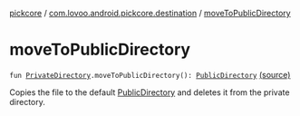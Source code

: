 [pickcore](../index.md) / [com.lovoo.android.pickcore.destination](index.md) / [moveToPublicDirectory](./move-to-public-directory.md)

# moveToPublicDirectory

`fun `[`PrivateDirectory`](-private-directory/index.md)`.moveToPublicDirectory(): `[`PublicDirectory`](-public-directory/index.md) [(source)](https://github.com/lovoo/android-pickpic/blob/master/pickcore/src/main/kotlin/com/lovoo/android/pickcore/destination/PrivateDirectory.kt#L55)

Copies the file to the default [PublicDirectory](-public-directory/index.md) and deletes it from the private directory.

